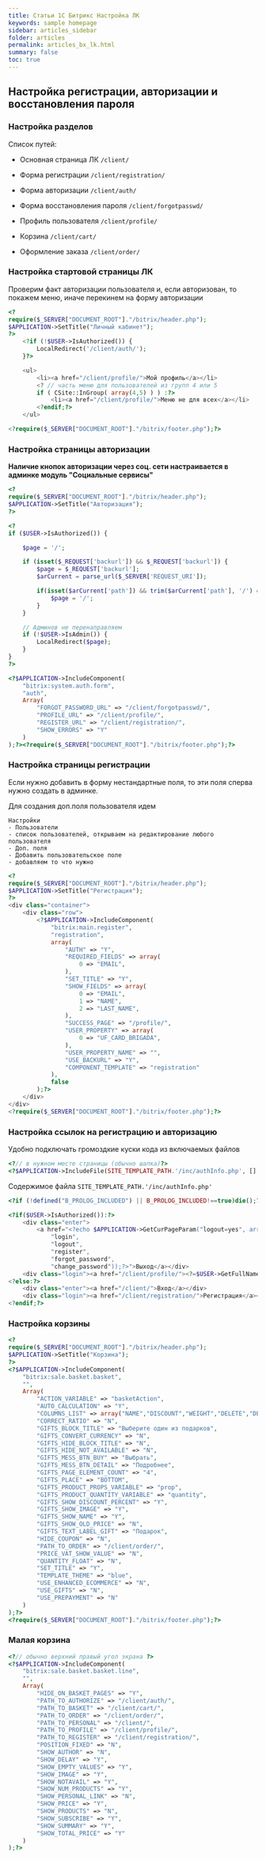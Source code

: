 ```yaml
---
title: Статьи 1С Битрикс Настройка ЛК
keywords: sample homepage
sidebar: articles_sidebar
folder: articles
permalink: articles_bx_lk.html
summary: false
toc: true
---
```


## Настройка регистрации, авторизации и восстановления пароля

### Настройка разделов

Список путей:

  * Основная страница ЛК ```/client/```

  * Форма регистрации ```/client/registration/```

  * Форма авторизации ```/client/auth/```

  * Форма восстановления пароля ```/client/forgotpasswd/```
  
  * Профиль пользователя ```/client/profile/```
  
  * Корзина ```/client/cart/```
  
  * Оформление заказа ```/client/order/```

### Настройка стартовой страницы ЛК

Проверим факт авторизации пользователя и, если авторизован, то покажем меню, иначе перекинем на форму авторизации

```php
<?
require($_SERVER["DOCUMENT_ROOT"]."/bitrix/header.php");
$APPLICATION->SetTitle("Личный кабинет");
?>
    <?if (!$USER->IsAuthorized()) {
        LocalRedirect('/client/auth/');
    }?>

    <ul>
        <li><a href="/client/profile/">Мой профиль</a></li>
        <? // часть меню для пользователей из групп 4 или 5
        if ( CSite::InGroup( array(4,5) ) ) :?>
            <li><a href="/client/profile/">Меню не для всех</a></li>
        <?endif;?>
    </ul>

<?require($_SERVER["DOCUMENT_ROOT"]."/bitrix/footer.php");?>
```

### Настройка страницы авторизации

**Наличие кнопок авторизации через соц. сети настраивается в админке модуль "Социальные сервисы"**

```php
<?
require($_SERVER["DOCUMENT_ROOT"]."/bitrix/header.php");
$APPLICATION->SetTitle("Авторизация");
?>

<?
if ($USER->IsAuthorized()) {

    $page = '/';

    if (isset($_REQUEST['backurl']) && $_REQUEST['backurl']) {
        $page = $_REQUEST['backurl'];
        $arCurrent = parse_url($_SERVER['REQUEST_URI']);

        if(isset($arCurrent['path']) && trim($arCurrent['path'], '/') == trim($page, '/')) {
            $page = '/';
        }
    }

    // Админов не перенаправляем
    if (!$USER->IsAdmin()) {
        LocalRedirect($page);
    }
}
?>

<?$APPLICATION->IncludeComponent(
	"bitrix:system.auth.form",
	"auth",
	Array(
		"FORGOT_PASSWORD_URL" => "/client/forgotpasswd/",
		"PROFILE_URL" => "/client/profile/",
		"REGISTER_URL" => "/client/registration/",
		"SHOW_ERRORS" => "Y"
	)
);?><?require($_SERVER["DOCUMENT_ROOT"]."/bitrix/footer.php");?>
```

### Настройка страницы регистрации

Если нужно добавить в форму нестандартные поля, то эти поля сперва нужно создать в админке.

Для создания доп.поля пользователя идем 
```
Настройки 
- Пользователи 
- список пользователей, открываем на редактирование любого пользователя 
- Доп. поля 
- Добавить пользовательское поле 
- добавляем то что нужно
```

```php
<?
require($_SERVER["DOCUMENT_ROOT"]."/bitrix/header.php");
$APPLICATION->SetTitle("Регистрация");
?>
<div class="container">
	<div class="row">
        <?$APPLICATION->IncludeComponent(
            "bitrix:main.register",
            "registration",
            array(
                "AUTH" => "Y",
                "REQUIRED_FIELDS" => array(
                    0 => "EMAIL",
                ),
                "SET_TITLE" => "Y",
                "SHOW_FIELDS" => array(
                    0 => "EMAIL",
                    1 => "NAME",
                    2 => "LAST_NAME",
                ),
                "SUCCESS_PAGE" => "/profile/",
                "USER_PROPERTY" => array(
                    0 => "UF_CARD_BRIGADA",
                ),
                "USER_PROPERTY_NAME" => "",
                "USE_BACKURL" => "Y",
                "COMPONENT_TEMPLATE" => "registration"
            ),
            false
        );?>
	</div>
</div>
<?require($_SERVER["DOCUMENT_ROOT"]."/bitrix/footer.php");?>
```

### Настройка ссылок на регистрацию и авторизацию

Удобно подключать громоздкие куски кода из включаемых файлов

```php
<?// в нужном месте страницы (обычно шапка)?>
<?$APPLICATION->IncludeFile(SITE_TEMPLATE_PATH.'/inc/authInfo.php', [], ['SHOW_BORDER' => false]);?>
```

Содержимое файла ```SITE_TEMPLATE_PATH.'/inc/authInfo.php'```

```php
<?if (!defined("B_PROLOG_INCLUDED") || B_PROLOG_INCLUDED!==true)die();?>

<?if($USER->IsAuthorized()):?>
    <div class="enter">
        <a href="<?echo $APPLICATION->GetCurPageParam("logout=yes", array(
            "login",
            "logout",
            "register",
            "forgot_password",
            "change_password"));?>">Выход</a></div>
    <div class="login"><a href="/client/profile/"><?=$USER->GetFullName()?></a></div>
<?else:?>
    <div class="enter"><a href="/client/">Вход</a></div>
    <div class="login"><a href="/client/registration/">Регистрация</a></div>
<?endif;?>
```

### Настройка корзины

```php
<?
require($_SERVER["DOCUMENT_ROOT"]."/bitrix/header.php");
$APPLICATION->SetTitle("Корзина");
?>
<?$APPLICATION->IncludeComponent(
	"bitrix:sale.basket.basket",
	"",
	Array(
		"ACTION_VARIABLE" => "basketAction",
		"AUTO_CALCULATION" => "Y",
		"COLUMNS_LIST" => array("NAME","DISCOUNT","WEIGHT","DELETE","DELAY","TYPE","PRICE","QUANTITY"),
		"CORRECT_RATIO" => "N",
		"GIFTS_BLOCK_TITLE" => "Выберите один из подарков",
		"GIFTS_CONVERT_CURRENCY" => "N",
		"GIFTS_HIDE_BLOCK_TITLE" => "N",
		"GIFTS_HIDE_NOT_AVAILABLE" => "N",
		"GIFTS_MESS_BTN_BUY" => "Выбрать",
		"GIFTS_MESS_BTN_DETAIL" => "Подробнее",
		"GIFTS_PAGE_ELEMENT_COUNT" => "4",
		"GIFTS_PLACE" => "BOTTOM",
		"GIFTS_PRODUCT_PROPS_VARIABLE" => "prop",
		"GIFTS_PRODUCT_QUANTITY_VARIABLE" => "quantity",
		"GIFTS_SHOW_DISCOUNT_PERCENT" => "Y",
		"GIFTS_SHOW_IMAGE" => "Y",
		"GIFTS_SHOW_NAME" => "Y",
		"GIFTS_SHOW_OLD_PRICE" => "N",
		"GIFTS_TEXT_LABEL_GIFT" => "Подарок",
		"HIDE_COUPON" => "N",
		"PATH_TO_ORDER" => "/client/order/",
		"PRICE_VAT_SHOW_VALUE" => "N",
		"QUANTITY_FLOAT" => "N",
		"SET_TITLE" => "Y",
		"TEMPLATE_THEME" => "blue",
		"USE_ENHANCED_ECOMMERCE" => "N",
		"USE_GIFTS" => "N",
		"USE_PREPAYMENT" => "N"
	)
);?>
<?require($_SERVER["DOCUMENT_ROOT"]."/bitrix/footer.php");?>
```

### Малая корзина

```php
<?// обычно верхний правый угол экрана ?>
<?$APPLICATION->IncludeComponent(
	"bitrix:sale.basket.basket.line",
	"",
	Array(
		"HIDE_ON_BASKET_PAGES" => "Y",
		"PATH_TO_AUTHORIZE" => "/client/auth/",
		"PATH_TO_BASKET" => "/client/cart/",
		"PATH_TO_ORDER" => "/client/order/",
		"PATH_TO_PERSONAL" => "/client/",
		"PATH_TO_PROFILE" => "/client/profile/",
		"PATH_TO_REGISTER" => "/client/registration/",
		"POSITION_FIXED" => "N",
		"SHOW_AUTHOR" => "N",
		"SHOW_DELAY" => "Y",
		"SHOW_EMPTY_VALUES" => "Y",
		"SHOW_IMAGE" => "Y",
		"SHOW_NOTAVAIL" => "Y",
		"SHOW_NUM_PRODUCTS" => "Y",
		"SHOW_PERSONAL_LINK" => "N",
		"SHOW_PRICE" => "Y",
		"SHOW_PRODUCTS" => "N",
		"SHOW_SUBSCRIBE" => "Y",
		"SHOW_SUMMARY" => "Y",
		"SHOW_TOTAL_PRICE" => "Y"
	)
);?>
```
